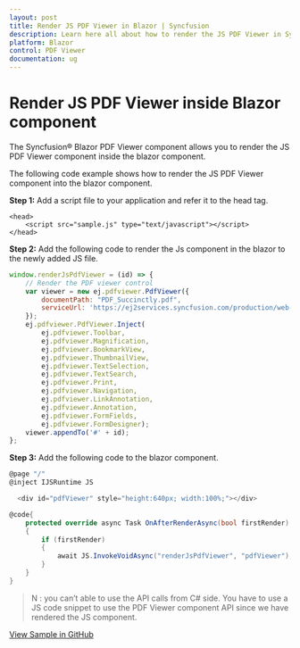 ```yaml
---
layout: post
title: Render JS PDF Viewer in Blazor | Syncfusion
description: Learn here all about how to render the JS PDF Viewer in Syncfusion Blazor PDF Viewer component and more.
platform: Blazor
control: PDF Viewer
documentation: ug
---
```


# Render JS PDF Viewer inside Blazor component

The Syncfusion&reg; Blazor PDF Viewer component allows you to render the JS PDF Viewer component inside the blazor component.

The following code example shows how to render the JS PDF Viewer component into the blazor component.

**Step 1:** Add a script file to your application and refer it to the head tag.

```cshtml
<head>
    <script src="sample.js" type="text/javascript"></script>
</head>

```

**Step 2:** Add the following code to render the Js component in the blazor to the newly added JS file.

```javascript
window.renderJsPdfViewer = (id) => {
    // Render the PDF viewer control
    var viewer = new ej.pdfviewer.PdfViewer({
        documentPath: "PDF_Succinctly.pdf",
        serviceUrl: 'https://ej2services.syncfusion.com/production/web-services/api/pdfviewer'
    });
    ej.pdfviewer.PdfViewer.Inject(
        ej.pdfviewer.Toolbar, 
        ej.pdfviewer.Magnification,
        ej.pdfviewer.BookmarkView, 
        ej.pdfviewer.ThumbnailView, 
        ej.pdfviewer.TextSelection,
        ej.pdfviewer.TextSearch, 
        ej.pdfviewer.Print, 
        ej.pdfviewer.Navigation,
        ej.pdfviewer.LinkAnnotation, 
        ej.pdfviewer.Annotation,
        ej.pdfviewer.FormFields, 
        ej.pdfviewer.FormDesigner);
    viewer.appendTo('#' + id);
};

```

**Step 3:** Add the following code to the blazor component.

```csharp
@page "/"
@inject IJSRuntime JS

  <div id="pdfViewer" style="height:640px; width:100%;"></div>

@code{ 
    protected override async Task OnAfterRenderAsync(bool firstRender)
    {
        if (firstRender)
        {
            await JS.InvokeVoidAsync("renderJsPdfViewer", "pdfViewer");
        }
    }
}

```

>N : you can’t able to use the API calls from C# side. You have to use a JS code snippet to use the PDF Viewer component API since we have rendered the JS component.

[View Sample in GitHub](https://github.com/SyncfusionExamples/blazor-pdf-viewer-classic-examples/tree/master/Common/Render%20JS%20PDF%20Viewer%20component%20in%20Blazor)